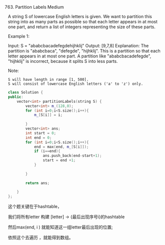 763. Partition Labels
Medium

A string S of lowercase English letters is given. We want to partition this string into as many parts as possible so that each letter appears in at most one part, and return a list of integers representing the size of these parts.

 

Example 1:

Input: S = "ababcbacadefegdehijhklij"
Output: [9,7,8]
Explanation:
The partition is "ababcbaca", "defegde", "hijhklij".
This is a partition so that each letter appears in at most one part.
A partition like "ababcbacadefegde", "hijhklij" is incorrect, because it splits S into less parts.

 

Note:

    S will have length in range [1, 500].
    S will consist of lowercase English letters ('a' to 'z') only.


```c++
class Solution {
public:
    vector<int> partitionLabels(string S) {
        vector<int> m_(128,0);
        for (int i=0;i<S.size();i++){
            m_[S[i]] = i;
            
        }
        vector<int> ans;
        int start = 0;
        int end = 0;
        for (int i=0;i<S.size();i++){
            end = max(end, m_[S[i]]);
            if (i==end){
                ans.push_back(end-start+1);
                start = end +1;
            }
            
        }
        
        return ans;
        
    }
};
```



这个题关键在于hashtable，

我们将所有letter 构建 [letter] -> {最后出现序号i}的hashtable

然后max(end, i ) 就能知道这一组letter最后出现的位置;

依照这个去遍历 ，就能得到数组。